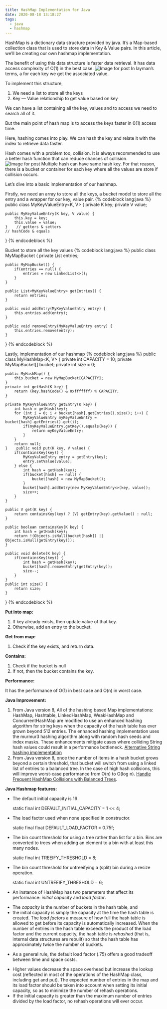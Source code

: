 ```yaml
---
title: HashMap Implementation for Java
date: 2020-08-18 13:18:27
tags:
  - java
  - hashmap
---
```


HashMap is a dictionary data structure provided by java. It’s a Map-based collection class that is used to store data in Key & Value pairs. In this article, we’ll be creating our own hashmap implementation.

The benefit of using this data structure is faster data retrieval. It has data access complexity of O(1) in the best case.
![Image for post](/content/images/2021/03/1.png)
In layman’s terms, a for each key we get the associated value.

To implement this structure,

1. We need a list to store all the keys
2. Key — Value relationship to get value based on key

We can have a list containing all the key, values and to access we need to search all of it.

But the main point of hash map is to access the keys faster in 0(1) access time.

Here, hashing comes into play. We can hash the key and relate it with the index to retrieve data faster.

Hash comes with a problem too, collision. It is always recommended to use a better hash function that can reduce chances of collision.
![Image for post](/content/images/2021/03/2.png)
Multiple hash can have same hash key. For that reason, there is a bucket or container for each key where all the values are store if collision occurs.

Let’s dive into a basic implementation of our hashmap.

Firstly, we need an array to store all the keys, a bucket model to store all the entry and a wrapper for our key, value pair.
{% codeblock lang:java %}
public class MyKeyValueEntry<K, V> {
    private K key;
    private V value;

    public MyKeyValueEntry(K key, V value) {
        this.key = key;
        this.value = value;
    }    // getters & setters
    // hashCode & equals
}
{% endcodeblock %}


Bucket to store all the key values
{% codeblock lang:java %}
public class MyMapBucket {
    private List<MyKeyValueEntry> entries;

    public MyMapBucket() {
        if(entries == null) {
            entries = new LinkedList<>();
        }
    }

    public List<MyKeyValueEntry> getEntries() {
        return entries;
    }

    public void addEntry(MyKeyValueEntry entry) {
        this.entries.add(entry);
    }

    public void removeEntry(MyKeyValueEntry entry) {
        this.entries.remove(entry);
    }
}
{% endcodeblock %}
    

Lastly, implementation of our hashmap
{% codeblock lang:java %}
public class MyHashMap<K, V> {
    private int CAPACITY = 10;
    private MyMapBucket[] bucket;
    private int size = 0;

    public MyHashMap() {
        this.bucket = new MyMapBucket[CAPACITY];
    }
    private int getHash(K key) {
        return (key.hashCode() & 0xfffffff) % CAPACITY;
    }

    private MyKeyValueEntry getEntry(K key) {
        int hash = getHash(key);
        for (int i = 0; i < bucket[hash].getEntries().size(); i++) {
            MyKeyValueEntry myKeyValueEntry = bucket[hash].getEntries().get(i);
            if(myKeyValueEntry.getKey().equals(key)) {
                return myKeyValueEntry;
            }
        }
        return null;
    }    public void put(K key, V value) {
        if(containsKey(key)) {
            MyKeyValueEntry entry = getEntry(key);
            entry.setValue(value);
        } else {
            int hash = getHash(key);
            if(bucket[hash] == null) {
                bucket[hash] = new MyMapBucket();
            }
            bucket[hash].addEntry(new MyKeyValueEntry<>(key, value));
            size++;
        }
    }

    public V get(K key) {
        return containsKey(key) ? (V) getEntry(key).getValue() : null;
    }

    public boolean containsKey(K key) {
        int hash = getHash(key);
        return !(Objects.isNull(bucket[hash]) || Objects.isNull(getEntry(key)));
    }

    public void delete(K key) {
        if(containsKey(key)) {
            int hash = getHash(key);
            bucket[hash].removeEntry(getEntry(key));
            size--;
        }
    }
    public int size() {
        return size;
    }
}
{% endcodeblock %}


**Put into map:**

1. If key already exists, then update value of that key.
2. Otherwise, add an entry to the bucket.

**Get from map:**

1. Check if the key exists, and return data.

**Contains:**

1. Check if the bucket is null
2. If not, then the bucket contains the key.

**Performance:**

It has the performance of O(1) in best case and O(n) in worst case.

**Java Improvement:**

1. From Java version 8, All of the hashing based Map implementations: HashMap, Hashtable, LinkedHashMap, WeakHashMap and ConcurrentHashMap are modified to use an enhanced hashing algorithm for string keys when the capacity of the hash table has ever grown beyond 512 entries. The enhanced hashing implementation uses the murmur3 hashing algorithm along with random hash seeds and index masks. These enhancements mitigate cases where colliding String hash values could result in a performance bottleneck. [Alternative String hashing implementation](https://hg.openjdk.java.net/jdk8/jdk8/jdk/rev/43bd5ee0205e)
2. From Java version 8, once the number of items in a hash bucket grows beyond a certain threshold, that bucket will switch from using a linked list of entries to a balanced tree. In the case of high hash collisions, this will improve worst-case performance from O(n) to O(log n). [Handle Frequent HashMap Collisions with Balanced Trees](https://openjdk.java.net/jeps/180).

**Java Hashmap features:**

- The default initial capacity is 16

    static final int DEFAULT_INITIAL_CAPACITY = 1 << 4;

- The load factor used when none specified in constructor.

    static final float DEFAULT_LOAD_FACTOR = 0.75f;

- The bin count threshold for using a tree rather than list for a bin. Bins are converted to trees when adding an element to a bin with at least this many nodes.

    static final int TREEIFY_THRESHOLD = 8;

- The bin count threshold for untreeifying a (split) bin during a resize operation.

    static final int UNTREEIFY_THRESHOLD = 6;

- An instance of HashMap has two parameters that affect its performance: *initial capacity* and *load factor*. 
* The *capacity* is the number of buckets in the hash table, and 
* the initial capacity is simply the capacity at the time the hash table is created. 
The *load factor*s a measure of how full the hash table is allowed to get before its capacity is automatically increased. 
When the number of entries in the hash table exceeds the product of the load factor and the current capacity, the hash table is *rehashed* (that is, internal data structures are rebuilt) so that the hash table has approximately twice the number of buckets.
- As a general rule, the default load factor (.75) offers a good tradeoff between time and space costs. 
* Higher values decrease the space overhead but increase the lookup cost (reflected in most of the operations of the HashMap class, including get and put). 
The expected number of entries in the map and its load factor should be taken into account when setting its initial capacity, so as to minimize the number of rehash operations. 
* If the initial capacity is greater than the maximum number of entries divided by the load factor, no rehash operations will ever occur.
